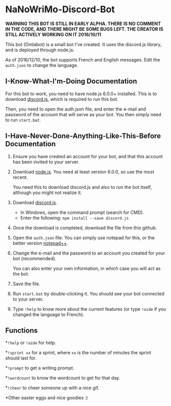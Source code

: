 # NaNoWriMo-Discord-Bot
**WARNING THIS BOT IS STILL IN EARLY ALPHA. THERE IS NO COMMENT IN THE CODE, AND THERE MIGHT BE SOME BUGS LEFT. THE CREATOR IS STILL ACTIVELY WORKING ON IT 2016/10/11**

This bot (Omlabot) is a small bot I've created. It uses the discord.js library, and is deployed through node.js.

As of 2016/12/10, the bot supports French and English messages. Edit the `auth.json` to change the language.

## I-Know-What-I'm-Doing Documentation

For this bot to work, you need to have node.js 6.0.0+ installed. This is to download [discord.js](https://github.com/hydrabolt/discord.js/), which is required to run this bot.

Then, you need to open the auth.json file, and enter the e-mail and password of the account that will serve as your bot. You then simply need to run `start.bat`.

## I-Have-Never-Done-Anything-Like-This-Before Documentation

1. Ensure you have created an account for your bot, and that this account has been invited to your server.

1. Download [node.js](https://nodejs.org/en/). You need at least version 6.0.0, so use the most recent.

    You need this to download discord.js and also to run the bot itself, although you might not realize it.

2. Download [discord.js](https://github.com/hydrabolt/discord.js/).
    * In Windows, open the command prompt (search for CMD).
    * Enter the following: `npm install --save discord.js`

3. Once the download is completed, download the file from this github.

4. Open the `auth.json` file. You can simply use notepad for this, or the better version [notepad++](https://notepad-plus-plus.org/download/v7.html).

5. Change the e-mail and the password to an account you created for your bot (recommended).

    You can also enter your own information, in which case you will act as the bot.

6. Save the file.

7. Run `start.bat` by double-clicking it. You should see your bot connected to your server.

8. Type `!help` to know more about the current features (or type `!aide` if you changed the language to French).

## Functions

*`!help` or `!aide` for help.

*`!sprint xx` for a sprint, where `xx` is the number of minutes the sprint should last for.

*`!prompt` to get a writing prompt.

*`!wordcount` to know the wordcount to get for that day.

*`!cheer` to cheer someone up with a nice gif.

*Other easter eggs and nice goodies :)
